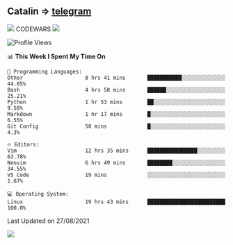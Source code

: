 ## Catalin => [telegram](https://t.me/catalinhimself) 
![](https://www.codewars.com/users/Catalinhimself/badges/micro) CODEWARS
![](https://github.com/Catalinhimself/Catalinhimself/blob/main/Sakura_Nene_CPP.jpg)

<!--START_SECTION:waka-->
![Profile Views](http://img.shields.io/badge/Profile%20Views-10-blue)

📊 **This Week I Spent My Time On** 

```text
💬 Programming Languages: 
Other                    8 hrs 41 mins       ███████████░░░░░░░░░░░░░░   44.05% 
Bash                     4 hrs 58 mins       ██████░░░░░░░░░░░░░░░░░░░   25.21% 
Python                   1 hr 53 mins        ██░░░░░░░░░░░░░░░░░░░░░░░   9.58% 
Markdown                 1 hr 17 mins        █░░░░░░░░░░░░░░░░░░░░░░░░   6.55% 
Git Config               50 mins             █░░░░░░░░░░░░░░░░░░░░░░░░   4.3%

🔥 Editors: 
Vim                      12 hrs 35 mins      ████████████████░░░░░░░░░   63.78% 
Neovim                   6 hrs 49 mins       ████████░░░░░░░░░░░░░░░░░   34.55% 
VS Code                  19 mins             ░░░░░░░░░░░░░░░░░░░░░░░░░   1.67%

💻 Operating System: 
Linux                    19 hrs 43 mins      █████████████████████████   100.0%

```


 Last Updated on 27/08/2021
<!--END_SECTION:waka-->

![](https://github-readme-stats.vercel.app/api/wakatime?username=catalinhimself&theme=calm)

  


